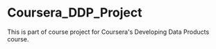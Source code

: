 Coursera_DDP_Project
====================

This is part of course project for Coursera's Developing Data Products course.
